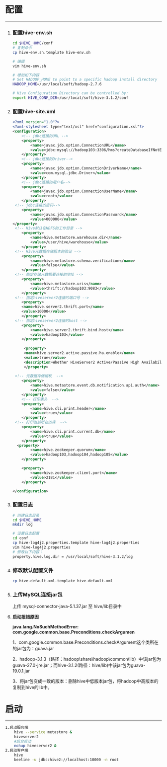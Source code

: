 # 配置

---

1. ### 配置hive-env.sh

   ```bash
   cd $HIVE_HOME/conf
   # 复制命令
   cp hive-env.sh.template hive-env.sh
   
   # 编辑
   vim hive-env.sh
   
   # 增加如下内容
   # Set HADOOP_HOME to point to a specific hadoop install directory
   HADOOP_HOME=/usr/local/soft/hadoop-2.7.6
   
   # Hive Configuration Directory can be controlled by:
   export HIVE_CONF_DIR=/usr/local/soft/hive-3.1.2/conf
   ```
   
2. ### 配置hive-site.xml

   ```xml
   <?xml version="1.0"?>
   <?xml-stylesheet type="text/xsl" href="configuration.xsl"?>
   <configuration>
       <!-- jdbc连接的URL -->
       <property>
           <name>javax.jdo.option.ConnectionURL</name>
           <value>jdbc:mysql://hadoop103:3306/hms?createDatabaseIfNotExist=true&amp;useSSL=false&amp;serverTimezone=GMT</value>
       </property>
       <!-- jdbc连接的Driver-->
       <property>
           <name>javax.jdo.option.ConnectionDriverName</name>
           <value>com.mysql.jdbc.Driver</value>
       </property>
       <!-- jdbc连接的用户名-->
       <property>
           <name>javax.jdo.option.ConnectionUserName</name>
           <value>root</value>
       </property>
   	<!-- jdbc连接的密码-->
       <property>
           <name>javax.jdo.option.ConnectionPassword</name>
           <value>000000</value>
   </property>
   	<!-- Hive默认在HDFS的工作目录 -->
       <property>
           <name>hive.metastore.warehouse.dir</name>
           <value>/user/hive/warehouse</value>
       </property>
   	<!-- Hive元数据存储版本的验证 -->
       <property>
           <name>hive.metastore.schema.verification</name>
           <value>false</value>
       </property>
   	<!-- 指定存储元数据要连接的地址 -->
       <property>
           <name>hive.metastore.uris</name>
           <value>thrift://hadoop103:9083</value>
       </property>
   	<!-- 指定hiveserver2连接的端口号 -->
       <property>
       <name>hive.server2.thrift.port</name>
       <value>10000</value>
       </property>
   	<!-- 指定hiveserver2连接的host -->
       <property>
           <name>hive.server2.thrift.bind.host</name>
           <value>hadoop103</value>
       </property>
    
     	<property>
       	<name>hive.server2.active.passive.ha.enable</name>
       	<value>true</value>
       	<description>Whether HiveServer2 Active/Passive High Availability be enabled when Hive Interactive sessions are enabled.This will also require hive.server2.support.dynamic.service.discovery to be enabled.</description>
     	</property>
     
   	<!-- 元数据存储授权  -->
       <property>
           <name>hive.metastore.event.db.notification.api.auth</name>
           <value>false</value>
       </property>
       <!-- 打印表头  -->
       <property>
           <name>hive.cli.print.header</name>
           <value>true</value>
       </property>
   	<!-- 打印当前所在的库  -->
       <property>
           <name>hive.cli.print.current.db</name>
           <value>true</value>
       </property>
     <property>
           <name>hive.zookeeper.quorum</name>
           <value>hadoop103,hadoop104,hadoop105</value>
       </property>
   
       <property>
           <name>hive.zookeeper.client.port</name>
           <value>2181</value>
       </property>
   
   </configuration>
   
   ```

3. ### 配置日志

   ```bash
   # 创建日志目录
   cd $HIVE_HOME
   mkdir log
   
   # 设置日志配置
   cd conf
   cp hive-log4j2.properties.template hive-log4j2.properties
   vim hive-log4j2.properties
   # 修改以下内容：
   property.hive.log.dir = /usr/local/soft/hive-3.1.2/log
   ```

4. ### 修改默认配置文件

   ```bash
   cp hive-default.xml.template hive-default.xml
   ```

5. ### 上传MySQL连接jar包

   上传 mysql-connector-java-5.1.37.jar 至 hive/lib目录中

6. **启动报错原因**

   **java.lang.NoSuchMethodError: com.google.common.base.Preconditions.checkArgumen**

   1、com.google.common.base.Preconditions.checkArgument这个类所在的jar包为：guava.jar

   2、hadoop-3.1.3（路径：hadoop\share\hadoop\common\lib）中该jar包为 guava-27.0-jre.jar；而hive-3.1.2(路径：hive/lib)中该jar包为guava-19.0.1.jar

   3、将jar包变成一致的版本：删除hive中低版本jar包，将hadoop中高版本的复制到hive的lib中。



# 启动

---

```bash
1.启动服务端
	hive --service metastore &
	hiveserver2 
	#后台启动
	nohup hiveserver2 &
2.启动客户端
	hive
	beeline -u jdbc:hive2://localhost:10000 -n root
```

